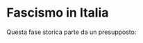 # Fascismo in Italia
Questa fase storica parte da un presupposto:

<!--stackedit_data:
eyJoaXN0b3J5IjpbODQ0MDU1OTg4LDE2NjkzOTQ0MjldfQ==
-->